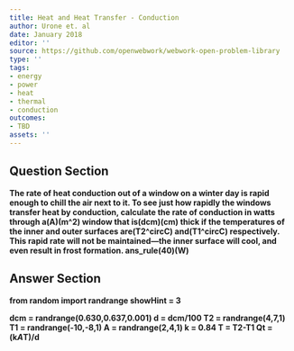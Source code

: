 ```yaml
---
title: Heat and Heat Transfer - Conduction
author: Urone et. al
date: January 2018
editor: ''
source: https://github.com/openwebwork/webwork-open-problem-library
type: ''
tags:
- energy
- power
- heat
- thermal
- conduction
outcomes:
- TBD
assets: ''
---
```


## Question Section 

<b>
The rate of heat conduction out of a window on a winter day is rapid enough to chill the air next to it. To see just how rapidly the windows transfer heat by conduction, calculate the rate of conduction in watts through a(A)(m^2) window that is(dcm)(cm) thick if the temperatures of the inner and outer surfaces are(T2^circC) and(T1^circC) respectively. This rapid rate will not be maintained—the inner surface will cool, and even result in frost formation.
ans_rule(40)(W)


## Answer Section

from random import randrange
showHint = 3

dcm = randrange(0.630,0.637,0.001)
d = dcm/100
T2 = randrange(4,7,1)
T1 = randrange(-10,-8,1)
A = randrange(2,4,1)
k = 0.84
T = T2-T1
Qt = (k*A*T)/d